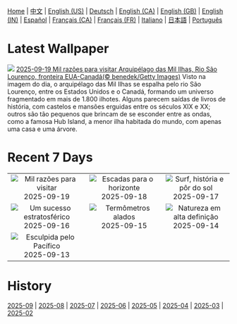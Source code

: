 [Home](../README.md) | [中文](zh-CN.md) | [English (US)](en-US.md) | [Deutsch](de-DE.md) | [English (CA)](en-CA.md) | [English (GB)](en-GB.md) | [English (IN)](en-IN.md) | [Español](es-ES.md) | [Français (CA)](fr-CA.md) | [Français (FR)](fr-FR.md) | [Italiano](it-IT.md) | [日本語](ja-JP.md) | [Português](pt-BR.md)

# Latest Wallpaper
![](https://www.bing.com/th?id=OHR.ThousandIslands_PT-BR6464136258_UHD.jpg)
[2025-09-19 Mil razões para visitar Arquipélago das Mil Ilhas, Rio São Lourenço, fronteira EUA-Canadá(© benedek/Getty Images)](https://www.bing.com/th?id=OHR.ThousandIslands_PT-BR6464136258_UHD.jpg)
Visto na imagem do dia, o arquipélago das Mil Ilhas se espalha pelo rio São Lourenço, entre os Estados Unidos e o Canadá, formando um universo fragmentado em mais de 1.800 ilhotes. Alguns parecem saídas de livros de história, com castelos e mansões erguidas entre os séculos XIX e XX; outros são tão pequenos que brincam de se esconder entre as ondas, como a famosa Hub Island, a menor ilha habitada do mundo, com apenas uma casa e uma árvore.

# Recent 7 Days
|  |  |  |
|:---:|:---:|:---:|
| ![](https://www.bing.com/th?id=OHR.ThousandIslands_PT-BR6464136258_400x240.jpg "Mil razões para visitar") 2025-09-19 | ![](https://www.bing.com/th?id=OHR.DunquinIreland_PT-BR6766126699_400x240.jpg "Escadas para o horizonte") 2025-09-18 | ![](https://www.bing.com/th?id=OHR.ArpoadorRJ_PT-BR5341950627_400x240.jpg "Surf, história e pôr do sol") 2025-09-17 |
| ![](https://www.bing.com/th?id=OHR.OzoneEarth_PT-BR3466489488_400x240.jpg "Um sucesso estratosférico") 2025-09-16 | ![](https://www.bing.com/th?id=OHR.Echasse_PT-BR5689846497_400x240.jpg "Termômetros alados") 2025-09-15 | ![](https://www.bing.com/th?id=OHR.HohWaterfall_PT-BR6671892401_400x240.jpg "Natureza em alta definição") 2025-09-14 |
| ![](https://www.bing.com/th?id=OHR.PointReyesSeashore_PT-BR6646395434_400x240.jpg "Esculpida pelo Pacífico") 2025-09-13 |  |  |

# History
[2025-09](../archives/wallpaper/pt-BR/w_2025_09.md) | [2025-08](../archives/wallpaper/pt-BR/w_2025_08.md) | [2025-07](../archives/wallpaper/pt-BR/w_2025_07.md) | [2025-06](../archives/wallpaper/pt-BR/w_2025_06.md) | [2025-05](../archives/wallpaper/pt-BR/w_2025_05.md) | [2025-04](../archives/wallpaper/pt-BR/w_2025_04.md) | [2025-03](../archives/wallpaper/pt-BR/w_2025_03.md) | [2025-02](../archives/wallpaper/pt-BR/w_2025_02.md)
